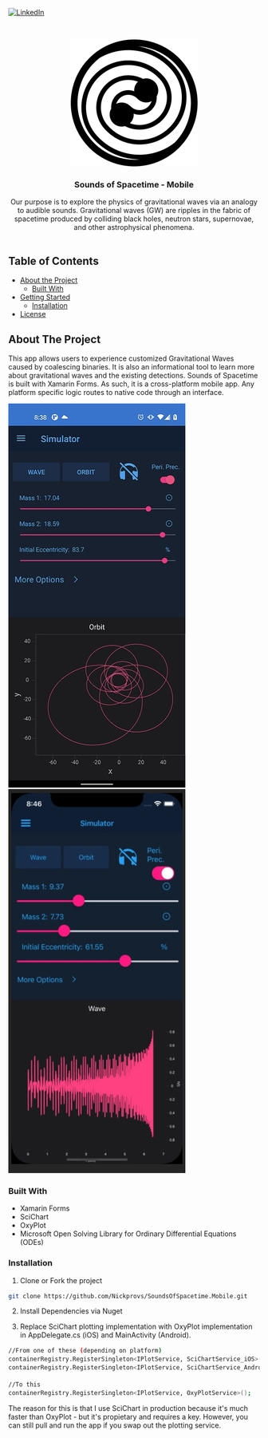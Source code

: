 <!-- PROJECT SHIELDS -->
<!--
*** I'm using markdown "reference style" links for readability.
*** Reference links are enclosed in brackets [ ] instead of parentheses ( ).
*** See the bottom of this document for the declaration of the reference variables
*** for contributors-url, forks-url, etc. This is an optional, concise syntax you may use.
*** https://www.markdownguide.org/basic-syntax/#reference-style-links
-->

[![LinkedIn][linkedin-shield]][linkedin-url]

<!-- PROJECT LOGO -->
<br />
<p align="center">
  <a href="https://github.com/Nickprovs/SoundsOfSpacetime.Mobile">
    <img src="_meta/logo.png" alt="Logo" width="256" height="256">
  </a>

  <h3 align="center">Sounds of Spacetime - Mobile</h3>

  <p align="center">
    Our purpose is to explore the physics of gravitational waves via an analogy to audible sounds. Gravitational waves (GW) are ripples in the fabric of spacetime produced by colliding black holes, neutron stars, supernovae, and other astrophysical phenomena. 
    <br />
    <br />
  </p>
</p>

<!-- TABLE OF CONTENTS -->

## Table of Contents

- [About the Project](#about-the-project)
  - [Built With](#built-with)
- [Getting Started](#getting-started)
  - [Installation](#installation)
- [License](#license)

<!-- ABOUT THE PROJECT -->

## About The Project

This app allows users to experience customized Gravitational Waves caused by coalescing binaries. It is also an informational tool to learn more about gravitational waves and the existing detections.
Sounds of Spacetime is built with Xamarin Forms. As such, it is a cross-platform mobile app. Any platform specific logic routes to native code through an interface.


[![Product Name Screen Shot][sample_simulator_1_android]](/_meta/sample_simulator_1_android.jpg)
[![Product Name Screen Shot][sample_simulator_1_ios]](/_meta/sample_simulator_1_ios.jpg)
### Built With

- Xamarin Forms
- SciChart
- OxyPlot
- Microsoft Open Solving Library for Ordinary Differential Equations (ODEs)

<!-- GETTING STARTED -->

### Installation

1. Clone or Fork the project

```sh
git clone https://github.com/Nickprovs/SoundsOfSpacetime.Mobile.git
```
2. Install Dependencies via Nuget

3. Replace SciChart plotting implementation with OxyPlot implementation in AppDelegate.cs (iOS) and MainActivity (Android).

```sh
//From one of these (depending on platform)
containerRegistry.RegisterSingleton<IPlotService, SciChartService_iOS>();
containerRegistry.RegisterSingleton<IPlotService, SciChartService_Android>();

//To this
containerRegistry.RegisterSingleton<IPlotService, OxyPlotService>();
```

The reason for this is that I use SciChart in production because it's much faster than OxyPlot - but it's propietary and requires a key.
However, you can still pull and run the app if you swap out the plotting service.


<!-- MARKDOWN LINKS & IMAGES -->
<!-- https://www.markdownguide.org/basic-syntax/#reference-style-links -->

[license-shield]: https://img.shields.io/badge/License-MIT-yellow.svg
[license-url]: https://github.com/nickprovs/ballpit/blob/master/LICENSE.txt
[linkedin-shield]: https://img.shields.io/badge/-LinkedIn-black.svg?style=flat-square&logo=linkedin&colorB=555
[linkedin-url]: https://linkedin.com/in/nickprovs
[sample_simulator_1_android]: /_meta/sample_simulator_1_android.jpg
[sample_simulator_1_ios]: /_meta/sample_simulator_1_ios.jpg

